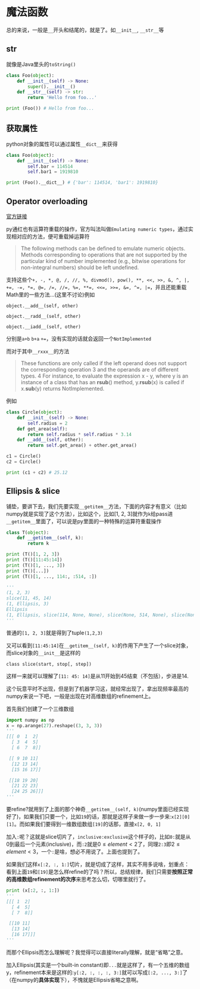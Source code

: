 # 魔法函数

总的来说，一般是`__`开头和结尾的，就是了。如`__init__`, `__str__`等

## str

就像是Java里头的`toString()`

``` python
class Foo(object):
    def __init__(self) -> None:
        super().__init__()
    def __str__(self) -> str:
        return 'Hello from foo...'

print (Foo()) # Hello from foo...
```

## 获取属性

python对象的属性可以通过属性`__dict__`来获得

``` python
class Foo(object):
    def __init__(self) -> None:
        self.bar = 114514
        self.bar1 = 1919810

print (Foo().__dict__) # {'bar': 114514, 'bar1': 1919810}
```

## Operator overloading

[官方链接](https://docs.python.org/3/reference/datamodel.html#emulating-numeric-types)

py通红也有运算符重载的操作，官方叫法叫做`Emulating numeric types`，通过实现相对应的方法，便可重载掉运算符

> The following methods can be defined to emulate numeric objects. Methods corresponding to operations that are not supported by the particular kind of number implemented (e.g., bitwise operations for non-integral numbers) should be left undefined.

支持这些个`+, -, *, @, /, //, %, divmod(), pow(), **, <<, >>, &, ^, |, +=, -=, *=, @=, /=, //=, %=, **=, <<=, >>=, &=, ^=, |=`，并且还能重载Math里的一些方法...(这里不讨论)例如

`object.__add__(self, other)`

`object.__radd__(self, other)`

`object.__iadd__(self, other)`

分别是`a+b` `b+a` `+=`，没有实现的话就会返回一个`NotImplemented`

而对于其中`__rxxx__`的方法

> These functions are only called if the left operand does not support the corresponding operation 3 and the operands are of different types. 4 For instance, to evaluate the expression x - y, where y is an instance of a class that has an __rsub__() method, y.__rsub__(x) is called if x.__sub__(y) returns NotImplemented.

例如

``` python
class Circle(object):
    def __init__(self) -> None:
        self.radius = 2
    def get_area(self):
        return self.radius * self.radius * 3.14
    def __add__(self, other):
        return self.get_area() + other.get_area()

c1 = Circle()
c2 = Circle()

print (c1 + c2) # 25.12
```

## Ellipsis & slice

铺垫，要讲下去，我们先要实现`__getitem__`方法，下面的内容才有意义（比如numpy就是实现了这个方法），比如这个，比如[1, 2, 3]就作为`k`给pass进`__getitem__`里面了，可以说是py里面的一种特殊的运算符重载操作

``` python
class T(object):
    def __getitem__(self, k):
        return k

print (T()[1, 2, 3])
print (T()[11:45:14])
print (T()[1, ..., 3])
print (T()[...])
print (T()[1, ..., 114:, :514, :])

'''
(1, 2, 3)
slice(11, 45, 14)
(1, Ellipsis, 3)
Ellipsis
(1, Ellipsis, slice(114, None, None), slice(None, 514, None), slice(None, None, None))
'''
```

普通的`[1, 2, 3]`就是得到了tuple`(1,2,3)`

又可以看到`[11:45:14]`在`__getitem__(self, k)`的作用下产生了一个slice对象，而slice对象的`__init__`是这样的

`class slice(start, stop[, step])`

这样一来就可以理解了`[11: 45: 14]`是从11开始到45结束（不包括），步进是14.

这个玩意平时不出现，但是到了机器学习这，就经常出现了，拿出现频率最高的numpy来说一下吧，一般是出现在对高维数组的refinement上。

首先我们创建了一个三维数组

``` python
import numpy as np
x = np.arange(27).reshape((3, 3, 3))
'''
[[[ 0  1  2]
  [ 3  4  5]
  [ 6  7  8]]

 [[ 9 10 11]
  [12 13 14]
  [15 16 17]]

 [[18 19 20]
  [21 22 23]
  [24 25 26]]]
'''
```

要refine?就用到了上面的那个神奇`__getitem__(self, k)`(numpy里面已经实现好了)，如果我们只要一个，比如`19`的话，那就是这样子来做一步一步来:`x[2][0][1]`。而如果我们要得到一维数组数组`[19]`的话那，直接`x[2, 0, 1]`

加入`:`呢？这就是slice切片了，`inclusive:exclusive`这个样子的，比如`0:`就是从0到最后一个元素(inclusive)，而`:2`就是$0\leq element < 2$了，同理`2:3`即$2\leq element < 3$，一个`:`是啥，想必不用说了。上面也提到了。

如果我们这样`x[:2, :, 1:]`切片，就是切成了这样，其实不用多说啥，划重点：看到上面`19`和`[19]`是怎么样refine的了吗？所以，总结规律，我们只需要**按照正常的高维数组refinement的次序**来思考怎么切，切哪里就行了。

``` python
print (x[:2, :, 1:])
'''
[[[ 1  2]
  [ 4  5] 
  [ 7  8]]

 [[10 11]
  [13 14]
  [16 17]]]
'''
```

而那个Ellipsis而怎么理解呢？我觉得可以直接literally理解，就是“省略”之意。

加入Ellipsis(其实是一个built-in constant)即`...`就是这样了，有一个五维的数组y，refinement本来是这样的:`y[:2, :, :, :, 3:]`就可以写成`[:2, ..., 3:]`了（在numpy的**具体实现**下），不愧就是Ellipsis省略之意啊。